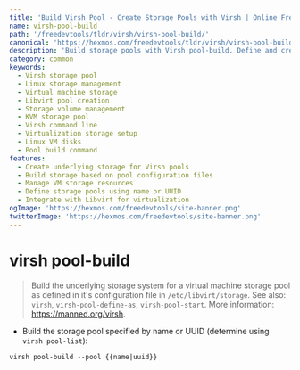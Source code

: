 ```yaml
---
title: 'Build Virsh Pool - Create Storage Pools with Virsh | Online Free DevTools by Hexmos'
name: virsh-pool-build
path: '/freedevtools/tldr/virsh/virsh-pool-build/'
canonical: 'https://hexmos.com/freedevtools/tldr/virsh/virsh-pool-build/'
description: 'Build storage pools with Virsh pool-build. Define and create storage for virtual machines, managing disks and volumes on Linux. Free online tool, no registration required.'
category: common
keywords:
  - Virsh storage pool
  - Linux storage management
  - Virtual machine storage
  - Libvirt pool creation
  - Storage volume management
  - KVM storage pool
  - Virsh command line
  - Virtualization storage setup
  - Linux VM disks
  - Pool build command
features:
  - Create underlying storage for Virsh pools
  - Build storage based on pool configuration files
  - Manage VM storage resources
  - Define storage pools using name or UUID
  - Integrate with Libvirt for virtualization
ogImage: 'https://hexmos.com/freedevtools/site-banner.png'
twitterImage: 'https://hexmos.com/freedevtools/site-banner.png'
---
```


# virsh pool-build

> Build the underlying storage system for a virtual machine storage pool as defined in it's configuration file in `/etc/libvirt/storage`.
> See also: `virsh`, `virsh-pool-define-as`, `virsh-pool-start`.
> More information: <https://manned.org/virsh>.

- Build the storage pool specified by name or UUID (determine using `virsh pool-list`):

`virsh pool-build --pool {{name|uuid}}`
